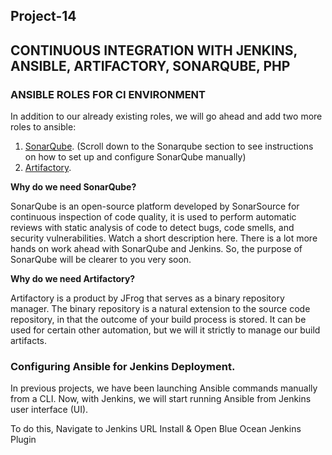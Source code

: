 ## Project-14

## CONTINUOUS INTEGRATION WITH JENKINS, ANSIBLE, ARTIFACTORY, SONARQUBE, PHP

### ANSIBLE ROLES FOR CI ENVIRONMENT

In addition to our already existing roles, we will go ahead and add two more roles to ansible:


1.	[SonarQube](https://www.sonarqube.org). (Scroll down to the Sonarqube section to see instructions on how to set up and configure SonarQube manually)
1. [Artifactory](https://jfrog.com/artifactory).

**Why do we need SonarQube?**

SonarQube is an open-source platform developed by SonarSource for continuous inspection of code quality, it is used to perform automatic reviews with static analysis of code to detect bugs, code smells, and security vulnerabilities. Watch a short description here. There is a lot more hands on work ahead with SonarQube and Jenkins. So, the purpose of SonarQube will be clearer to you very soon.

**Why do we need Artifactory?**

Artifactory is a product by JFrog that serves as a binary repository manager. The binary repository is a natural extension to the source code repository, in that the outcome of your build process is stored. It can be used for certain other automation, but we will it strictly to manage our build artifacts.

### Configuring Ansible for Jenkins Deployment.

In previous projects, we have been launching Ansible commands manually from a CLI. Now, with Jenkins, we will start running Ansible from Jenkins user interface (UI).

To do this,
Navigate to Jenkins URL
Install & Open Blue Ocean Jenkins Plugin

